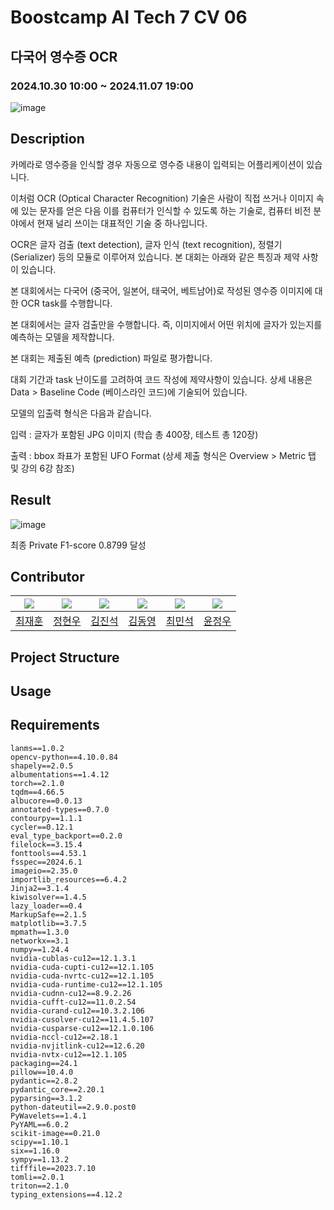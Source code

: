  # Boostcamp AI Tech 7 CV 06
 
## 다국어 영수증 OCR
### 2024.10.30 10:00 ~ 2024.11.07 19:00


![image](https://github.com/user-attachments/assets/3d11bf4f-c77b-4e18-b7d3-c5c97a740cee)
## Description
카메라로 영수증을 인식할 경우 자동으로 영수증 내용이 입력되는 어플리케이션이 있습니다.

이처럼 OCR (Optical Character Recognition) 기술은 사람이 직접 쓰거나 이미지 속에 있는 문자를 얻은 다음 이를 컴퓨터가 인식할 수 있도록 하는 기술로, 컴퓨터 비전 분야에서 현재 널리 쓰이는 대표적인 기술 중 하나입니다.

OCR은 글자 검출 (text detection), 글자 인식 (text recognition), 정렬기 (Serializer) 등의 모듈로 이루어져 있습니다. 본 대회는 아래와 같은 특징과 제약 사항이 있습니다.

본 대회에서는 다국어 (중국어, 일본어, 태국어, 베트남어)로 작성된 영수증 이미지에 대한 OCR task를 수행합니다.

본 대회에서는 글자 검출만을 수행합니다. 즉, 이미지에서 어떤 위치에 글자가 있는지를 예측하는 모델을 제작합니다.

본 대회는 제출된 예측 (prediction) 파일로 평가합니다.

대회 기간과 task 난이도를 고려하여 코드 작성에 제약사항이 있습니다. 상세 내용은 Data > Baseline Code (베이스라인 코드)에 기술되어 있습니다.

모델의 입출력 형식은 다음과 같습니다.

입력 : 글자가 포함된 JPG 이미지 (학습 총 400장, 테스트 총 120장)

출력 : bbox 좌표가 포함된 UFO Format (상세 제출 형식은 Overview > Metric 탭 및 강의 6강 참조)


## Result
![image](https://github.com/user-attachments/assets/7a6d4b29-4691-496a-9b72-7a05f849d672)

최종 Private F1-score 0.8799 달성


## Contributor
| [![](https://avatars.githubusercontent.com/jhuni17)](https://github.com/jhuni17) | [![](https://avatars.githubusercontent.com/jung0228)](https://github.com/jung0228) | [![](https://avatars.githubusercontent.com/Jin-SukKim)](https://github.com/Jin-SukKim) | [![](https://avatars.githubusercontent.com/kimdyoc13)](https://github.com/kimdyoc13) | [![](https://avatars.githubusercontent.com/MinSeok1204)](https://github.com/MinSeok1204) | [![](https://avatars.githubusercontent.com/airacle100)](https://github.com/airacle100) |
| ---------------------------------------------------- | ------------------------------------------------------ | --------------------------------------------------- | ------------------------------------------------------- | ----------------------------------------------------- | ----------------------------------------------------- |
| [최재훈](https://github.com/jhuni17)                  | [정현우](https://github.com/jung0228)                  | [김진석](https://github.com/Jin-SukKim)                  | [김동영](https://github.com/kimdyoc13)                  | [최민석](https://github.com/MinSeok1204)                  | [윤정우](https://github.com/airacle100)                  |


## Project Structure


## Usage


## Requirements
```
lanms==1.0.2
opencv-python==4.10.0.84
shapely==2.0.5
albumentations==1.4.12
torch==2.1.0
tqdm==4.66.5
albucore==0.0.13
annotated-types==0.7.0
contourpy==1.1.1
cycler==0.12.1
eval_type_backport==0.2.0
filelock==3.15.4
fonttools==4.53.1
fsspec==2024.6.1
imageio==2.35.0
importlib_resources==6.4.2
Jinja2==3.1.4
kiwisolver==1.4.5
lazy_loader==0.4
MarkupSafe==2.1.5
matplotlib==3.7.5
mpmath==1.3.0
networkx==3.1
numpy==1.24.4
nvidia-cublas-cu12==12.1.3.1
nvidia-cuda-cupti-cu12==12.1.105
nvidia-cuda-nvrtc-cu12==12.1.105
nvidia-cuda-runtime-cu12==12.1.105
nvidia-cudnn-cu12==8.9.2.26
nvidia-cufft-cu12==11.0.2.54
nvidia-curand-cu12==10.3.2.106
nvidia-cusolver-cu12==11.4.5.107
nvidia-cusparse-cu12==12.1.0.106
nvidia-nccl-cu12==2.18.1
nvidia-nvjitlink-cu12==12.6.20
nvidia-nvtx-cu12==12.1.105
packaging==24.1
pillow==10.4.0
pydantic==2.8.2
pydantic_core==2.20.1
pyparsing==3.1.2
python-dateutil==2.9.0.post0
PyWavelets==1.4.1
PyYAML==6.0.2
scikit-image==0.21.0
scipy==1.10.1
six==1.16.0
sympy==1.13.2
tifffile==2023.7.10
tomli==2.0.1
triton==2.1.0
typing_extensions==4.12.2
```
